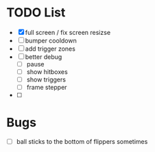 # TODO List

- [x] full screen / fix screen resizse
- [ ] bumper cooldown
- [ ] add trigger zones
- [ ] better debug
  - [ ] pause
  - [ ] show hitboxes
  - [ ] show triggers
  - [ ] frame stepper
- [ ]

# Bugs

- [ ] ball sticks to the bottom of flippers sometimes
